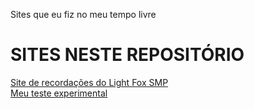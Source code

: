 Sites que eu fiz no meu tempo livre

<h1>SITES NESTE REPOSITÓRIO</h1>
<a href="https://henryttwoshoes.github.io/Sites/Recordações%20do%20LF/index.html">Site de recordações do Light Fox SMP</a> <br>
<a href="https://henryttwoshoes.github.io/Sites/Teste/index.html">Meu teste experimental</a>